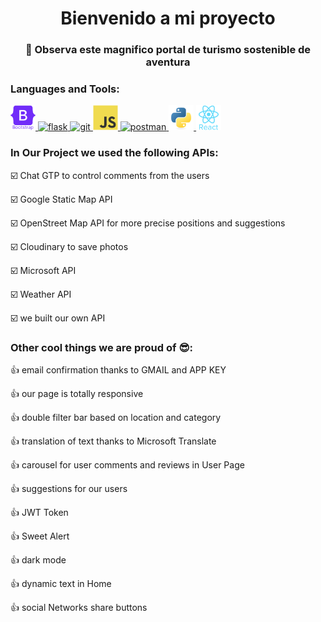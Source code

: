 <h1 align="center">Bienvenido a mi proyecto</h1>


<h3 align="center" > 🔭 Observa este magnifico portal de turismo sostenible de aventura</h3>


<h3 align="left">Languages and Tools:</h3>
<p align="left"> <a href="https://getbootstrap.com" target="_blank" rel="noreferrer"> <img src="https://raw.githubusercontent.com/devicons/devicon/master/icons/bootstrap/bootstrap-plain-wordmark.svg" alt="bootstrap" width="40" height="40"/> </a> <a href="https://flask.palletsprojects.com/" target="_blank" rel="noreferrer"> <img src="https://www.vectorlogo.zone/logos/pocoo_flask/pocoo_flask-icon.svg" alt="flask" width="40" height="40"/> </a> <a href="https://git-scm.com/" target="_blank" rel="noreferrer"> <img src="https://www.vectorlogo.zone/logos/git-scm/git-scm-icon.svg" alt="git" width="40" height="40"/> </a> <a href="https://developer.mozilla.org/en-US/docs/Web/JavaScript" target="_blank" rel="noreferrer"> <img src="https://raw.githubusercontent.com/devicons/devicon/master/icons/javascript/javascript-original.svg" alt="javascript" width="40" height="40"/> </a> <a href="https://postman.com" target="_blank" rel="noreferrer"> <img src="https://www.vectorlogo.zone/logos/getpostman/getpostman-icon.svg" alt="postman" width="40" height="40"/> </a> <a href="https://www.python.org" target="_blank" rel="noreferrer"> <img src="https://raw.githubusercontent.com/devicons/devicon/master/icons/python/python-original.svg" alt="python" width="40" height="40"/> </a> <a href="https://reactjs.org/" target="_blank" rel="noreferrer"> <img src="https://raw.githubusercontent.com/devicons/devicon/master/icons/react/react-original-wordmark.svg" alt="react" width="40" height="40"/> </a> </p>

<h3 align="left">In Our Project we used the following APIs:</h3>
<p align="left"> ☑️ Chat GTP to control comments from the users </h3>
<p align="left"> ☑️ Google Static Map API </h3>
<p align="left"> ☑️ OpenStreet Map API for more precise positions and suggestions </h3>
<p align="left"> ☑️ Cloudinary to save photos </h3>
<p align="left"> ☑️ Microsoft API </h3>
<p align="left"> ☑️ Weather API </h3>
<p align="left"> ☑️ we built our own API  </h3>

<h3 align="left">Other cool things we are proud of 😎: </h3>
<p align="left"> 👍 email confirmation thanks to GMAIL and APP KEY </h3>
<p align="left"> 👍 our page is totally responsive </h3>
<p align="left"> 👍 double filter bar based on location and category  </h3>
<p align="left"> 👍 translation of text thanks to Microsoft Translate </h3>
<p align="left"> 👍 carousel for user comments and reviews in User Page </h3>
<p align="left"> 👍 suggestions for our users </h3>
<p align="left"> 👍 JWT Token </h3>
<p align="left"> 👍 Sweet Alert </h3>
<p align="left"> 👍 dark mode </h3>
<p align="left"> 👍 dynamic text in  Home </h3>
<p align="left"> 👍 social Networks share buttons </h3>



